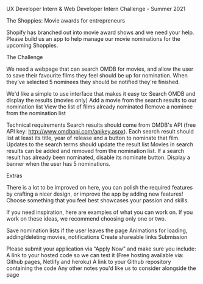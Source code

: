 UX Developer Intern & Web Developer Intern Challenge - Summer 2021

The Shoppies: Movie awards for entrepreneurs

Shopify has branched out into movie award shows and we need your help. Please build us an app to help manage our movie nominations for the upcoming Shoppies.

The Challenge

We need a webpage that can search OMDB for movies, and allow the user to save their favourite films they feel should be up for nomination. When they've selected 5 nominees they should be notified they're finished.

We'd like a simple to use interface that makes it easy to:
Search OMDB and display the results (movies only)
Add a movie from the search results to our nomination list
View the list of films already nominated
Remove a nominee from the nomination list

Technical requirements
Search results should come from OMDB's API (free API key: http://www.omdbapi.com/apikey.aspx).
Each search result should list at least its title, year of release and a button to nominate that film.
Updates to the search terms should update the result list
Movies in search results can be added and removed from the nomination list.
If a search result has already been nominated, disable its nominate button.
Display a banner when the user has 5 nominations.


Extras

There is a lot to be improved on here, you can polish the required features by crafting a nicer design, or improve the app by adding new features! Choose something that you feel best showcases your passion and skills.

If you need inspiration, here are examples of what you can work on. If you work on these ideas, we recommend choosing only one or two.


  Save nomination lists if the user leaves the page
  Animations for loading, adding/deleting movies, notifications
  Create shareable links
Submission

Please submit your application via “Apply Now” and make sure you include:
  A link to your hosted code so we can test it (Free hosting available via: Github pages, Netlify and heroku)
  A link to your Github repository containing the code
  Any other notes you'd like us to consider alongside the page


